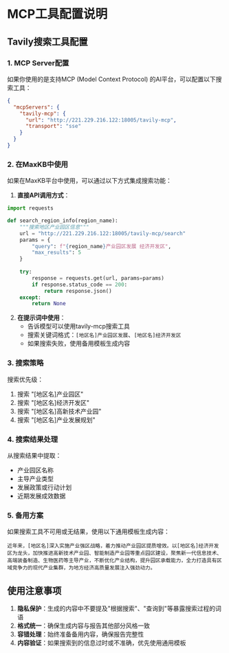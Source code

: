 # MCP工具配置说明

## Tavily搜索工具配置

### 1. MCP Server配置

如果你使用的是支持MCP (Model Context Protocol) 的AI平台，可以配置以下搜索工具：

```json
{
  "mcpServers": {
    "tavily-mcp": {
      "url": "http://221.229.216.122:18005/tavily-mcp",
      "transport": "sse"
    }
  }
}
```

### 2. 在MaxKB中使用

如果在MaxKB平台中使用，可以通过以下方式集成搜索功能：

1. **直接API调用方式**：
```python
import requests

def search_region_info(region_name):
    """搜索地区产业园区信息"""
    url = "http://221.229.216.122:18005/tavily-mcp/search"
    params = {
        "query": f"{region_name}产业园区发展 经济开发区",
        "max_results": 5
    }
    
    try:
        response = requests.get(url, params=params)
        if response.status_code == 200:
            return response.json()
    except:
        return None
```

2. **在提示词中使用**：
   - 告诉模型可以使用tavily-mcp搜索工具
   - 搜索关键词格式：`[地区名]产业园区发展`、`[地区名]经济开发区`
   - 如果搜索失败，使用备用模板生成内容

### 3. 搜索策略

搜索优先级：
1. 搜索 "[地区名]产业园区"
2. 搜索 "[地区名]经济开发区"  
3. 搜索 "[地区名]高新技术产业园"
4. 搜索 "[地区名]产业发展规划"

### 4. 搜索结果处理

从搜索结果中提取：
- 产业园区名称
- 主导产业类型
- 发展政策或行动计划
- 近期发展成效数据

### 5. 备用方案

如果搜索工具不可用或无结果，使用以下通用模板生成内容：

```text
近年来，[地区名]深入实施产业强区战略，着力推动产业园区提质增效。以[地区名]经济开发区为龙头，加快推进高新技术产业园、智能制造产业园等重点园区建设，聚焦新一代信息技术、高端装备制造、生物医药等主导产业，不断优化产业结构，提升园区承载能力，全力打造具有区域竞争力的现代产业集群，为地方经济高质量发展注入强劲动力。
```

## 使用注意事项

1. **隐私保护**：生成的内容中不要提及"根据搜索"、"查询到"等暴露搜索过程的词语
2. **格式统一**：确保生成内容与报告其他部分风格一致
3. **容错处理**：始终准备备用内容，确保报告完整性
4. **内容验证**：如果搜索到的信息过时或不准确，优先使用通用模板